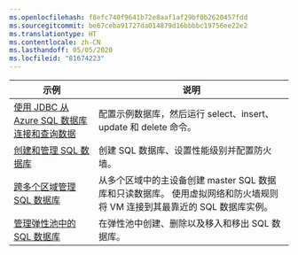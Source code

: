 ```yaml
---
ms.openlocfilehash: f8efc740f9641b72e8aaf1af29bf0b2620457fdd
ms.sourcegitcommit: be67ceba91727da014879d16bbbbc19756ee22e2
ms.translationtype: HT
ms.contentlocale: zh-CN
ms.lasthandoff: 05/05/2020
ms.locfileid: "81674223"
---
```

|示例   |说明  |
|---------|---------|
| [使用 JDBC 从 Azure SQL 数据库连接和查询数据][4] | 配置示例数据库，然后运行 select、insert、update 和 delete 命令。 |
| [创建和管理 SQL 数据库][1] | 创建 SQL 数据库、设置性能级别并配置防火墙。|
| [跨多个区域管理 SQL 数据库][2] | 从多个区域中的主设备创建 master SQL 数据库和只读数据库。 使用虚拟网络和防火墙规则将 VM 连接到其最靠近的 SQL 数据库实例。 | 
| [管理弹性池中的 SQL 数据库][3] | 在弹性池中创建、删除以及移入和移出 SQL 数据库。 | 

[1]: https://github.com/Azure-Samples/sql-database-java-manage-db/
[2]: https://azure.microsoft.com/resources/samples/sql-database-java-manage-sql-databases-across-regions/
[3]: ../java-sdk-manage-sql-elastic-pools.md
[4]: /azure/sql-database/sql-database-connect-query-java